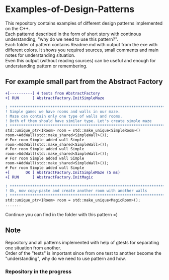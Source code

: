 # Examples-of-Design-Patterns
This repository contains examples of different design patterns implemented on the C++. <br>
Each patternd described in the form of short story with continous understanding, "why do we need to use this pattern?". <br> 
Each folder of pattern contains Readme.md with output from the exe with different colors. It shows you required sources, small comments and main notes for understanding situation. <br>
Even this output (without reading sources) can be useful and enough for understanding pattern or remembering.<br>

## For example small part from the Abstract Factory
``` diff 
+[----------] 4 tests from AbstractFactory
+[ RUN      ] AbstractFactory.InitSimpleMaze

! ********************************************************************************
! Simple game: we have rooms and walls in our maze.
! Maze can contain only one type of walls and rooms.
! Both of them should have similar type. Let's create simple maze
! ********************************************************************************
std::unique_ptr<IRoom> room = std::make_unique<SimpleRoom>()
room->AddWall(std::make_shared<SimpleWall>());
# For room Simple added wall Simple
room->AddWall(std::make_shared<SimpleWall>());
# For room Simple added wall Simple
room->AddWall(std::make_shared<SimpleWall>());
# For room Simple added wall Simple
room->AddWall(std::make_shared<SimpleWall>());
# For room Simple added wall Simple
+[       OK ] AbstractFactory.InitSimpleMaze (5 ms)
+[ RUN      ] AbstractFactory.InitMagic

! ********************************************************************************
! Ok, now copy-paste and create another room with another walls
! ********************************************************************************
std::unique_ptr<IRoom> room = std::make_unique<MagicRoom>();
.......

```
Continue you can find in the folder with this pattern =) <br>
## Note
Repository and all patterns implemented with help of gtests for separating one situation from another. <br>
Order of the "tests" is important since from one test to another become the "understanding", why do we need to use pattern and how.
### Repository in the progress

